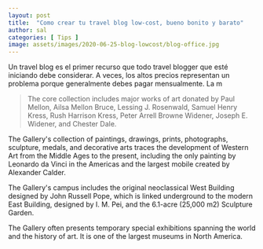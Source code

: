 ```yaml
---
layout: post
title:  "Como crear tu travel blog low-cost, bueno bonito y barato"
author: sal
categories: [ Tips ]
image: assets/images/2020-06-25-blog-lowcost/blog-office.jpg
---
```


Un travel blog es el primer recurso que todo travel blogger que esté iniciando debe considerar. A veces, los altos precios representan un problema porque generalmente debes pagar mensualmente. La m

> The core collection includes major works of art donated by Paul Mellon, Ailsa Mellon Bruce, Lessing J. Rosenwald, Samuel Henry Kress, Rush Harrison Kress, Peter Arrell Browne Widener, Joseph E. Widener, and Chester Dale. 

The Gallery's collection of paintings, drawings, prints, photographs, sculpture, medals, and decorative arts traces the development of Western Art from the Middle Ages to the present, including the only painting by Leonardo da Vinci in the Americas and the largest mobile created by Alexander Calder.

The Gallery's campus includes the original neoclassical West Building designed by John Russell Pope, which is linked underground to the modern East Building, designed by I. M. Pei, and the 6.1-acre (25,000 m2) Sculpture Garden. 

The Gallery often presents temporary special exhibitions spanning the world and the history of art. It is one of the largest museums in North America.